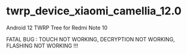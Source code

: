 # twrp_device_xiaomi_camellia_12.0
Android 12 TWRP Tree for Redmi Note 10

FATAL BUG : TOUCH NOT WORKING, DECRYPTION NOT WORKING, FLASHING NOT WORKING !!!
